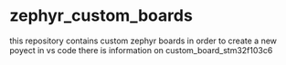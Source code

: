 # zephyr_custom_boards
this repository contains custom zephyr boards
in order to create a new poyect in vs code there is information on custom_board_stm32f103c6
